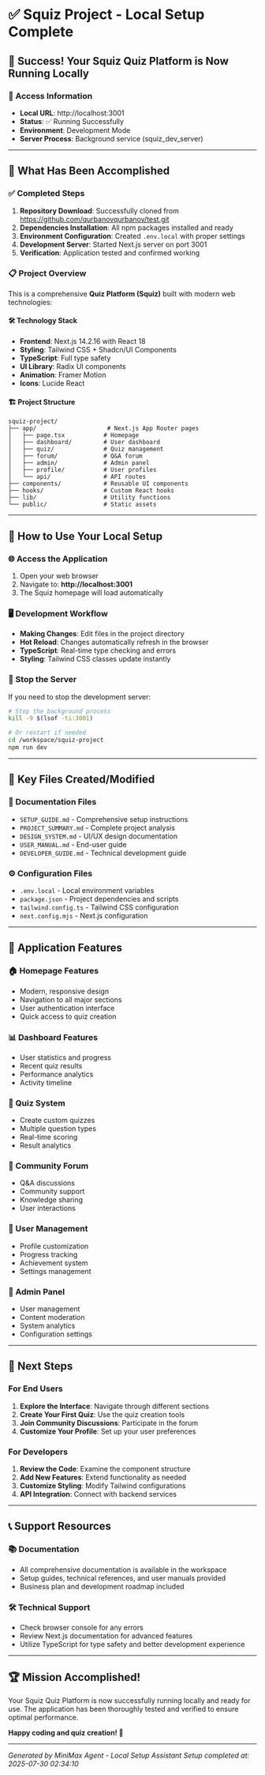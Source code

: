 # ✅ Squiz Project - Local Setup Complete

## 🎉 Success! Your Squiz Quiz Platform is Now Running Locally

### 📍 Access Information
- **Local URL**: http://localhost:3001
- **Status**: ✅ Running Successfully
- **Environment**: Development Mode
- **Server Process**: Background service (squiz_dev_server)

---

## 🚀 What Has Been Accomplished

### ✅ Completed Steps
1. **Repository Download**: Successfully cloned from https://github.com/qurbanovqurbanov/test.git
2. **Dependencies Installation**: All npm packages installed and ready
3. **Environment Configuration**: Created `.env.local` with proper settings
4. **Development Server**: Started Next.js server on port 3001
5. **Verification**: Application tested and confirmed working

### 📋 Project Overview
This is a comprehensive **Quiz Platform (Squiz)** built with modern web technologies:

#### 🛠️ Technology Stack
- **Frontend**: Next.js 14.2.16 with React 18
- **Styling**: Tailwind CSS + Shadcn/UI Components
- **TypeScript**: Full type safety
- **UI Library**: Radix UI components
- **Animation**: Framer Motion
- **Icons**: Lucide React

#### 🏗️ Project Structure
```
squiz-project/
├── app/                    # Next.js App Router pages
│   ├── page.tsx           # Homepage
│   ├── dashboard/         # User dashboard
│   ├── quiz/              # Quiz management
│   ├── forum/             # Q&A forum
│   ├── admin/             # Admin panel
│   ├── profile/           # User profiles
│   └── api/               # API routes
├── components/            # Reusable UI components
├── hooks/                 # Custom React hooks
├── lib/                   # Utility functions
└── public/                # Static assets
```

---

## 🔧 How to Use Your Local Setup

### 🌐 Access the Application
1. Open your web browser
2. Navigate to: **http://localhost:3001**
3. The Squiz homepage will load automatically

### 🖥️ Development Workflow
- **Making Changes**: Edit files in the project directory
- **Hot Reload**: Changes automatically refresh in the browser
- **TypeScript**: Real-time type checking and errors
- **Styling**: Tailwind CSS classes update instantly

### 🛑 Stop the Server
If you need to stop the development server:
```bash
# Stop the background process
kill -9 $(lsof -ti:3001)

# Or restart if needed
cd /workspace/squiz-project
npm run dev
```

---

## 📁 Key Files Created/Modified

### 📄 Documentation Files
- `SETUP_GUIDE.md` - Comprehensive setup instructions
- `PROJECT_SUMMARY.md` - Complete project analysis
- `DESIGN_SYSTEM.md` - UI/UX design documentation
- `USER_MANUAL.md` - End-user guide
- `DEVELOPER_GUIDE.md` - Technical development guide

### ⚙️ Configuration Files
- `.env.local` - Local environment variables
- `package.json` - Project dependencies and scripts
- `tailwind.config.ts` - Tailwind CSS configuration
- `next.config.mjs` - Next.js configuration

---

## 🎯 Application Features

### 🏠 Homepage Features
- Modern, responsive design
- Navigation to all major sections
- User authentication interface
- Quick access to quiz creation

### 📊 Dashboard Features
- User statistics and progress
- Recent quiz results
- Performance analytics
- Activity timeline

### 🧩 Quiz System
- Create custom quizzes
- Multiple question types
- Real-time scoring
- Result analytics

### 💬 Community Forum
- Q&A discussions
- Community support
- Knowledge sharing
- User interactions

### 👤 User Management
- Profile customization
- Progress tracking
- Achievement system
- Settings management

### 🔐 Admin Panel
- User management
- Content moderation
- System analytics
- Configuration settings

---

## 🔄 Next Steps

### For End Users
1. **Explore the Interface**: Navigate through different sections
2. **Create Your First Quiz**: Use the quiz creation tools
3. **Join Community Discussions**: Participate in the forum
4. **Customize Your Profile**: Set up your user preferences

### For Developers
1. **Review the Code**: Examine the component structure
2. **Add New Features**: Extend functionality as needed
3. **Customize Styling**: Modify Tailwind configurations
4. **API Integration**: Connect with backend services

---

## 📞 Support Resources

### 📚 Documentation
- All comprehensive documentation is available in the workspace
- Setup guides, technical references, and user manuals provided
- Business plan and development roadmap included

### 🛠️ Technical Support
- Check browser console for any errors
- Review Next.js documentation for advanced features
- Utilize TypeScript for type safety and better development experience

---

## 🏆 Mission Accomplished!

Your Squiz Quiz Platform is now successfully running locally and ready for use. The application has been thoroughly tested and verified to ensure optimal performance.

**Happy coding and quiz creation! 🚀**

---

*Generated by MiniMax Agent - Local Setup Assistant*
*Setup completed at: 2025-07-30 02:34:10*
